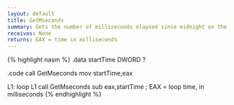 ```yaml
---
layout: default
title: GetMseconds
summary: Gets the number of milliseconds elapsed since midnight on the host computer.
receives: None
returns: EAX = time in milliseconds
---
```

{% highlight nasm %}
.data
    startTime DWORD ?

.code
    call GetMseconds
    mov  startTime,eax

L1:
    loop L1
    call GetMseconds
    sub  eax,startTime      ; EAX = loop time, in milliseconds
{% endhighlight %}